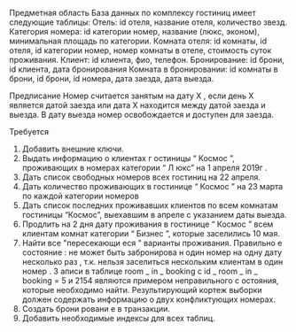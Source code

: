 Предметная область
База данных по комплексу гостиниц имеет следующие таблицы:
Отель: id отеля, название отеля, количество звезд.
Категория номера: id категории номер, название (люкс, эконом), минимальная площадь по категории.
Комната отеля: id комнаты, id отеля, id категории номер, номер комнаты в отеле, стоимость суток проживания.
Клиент: id клиента, фио, телефон.
Бронирование: id брони, id клиента, дата бронирования
Комната в бронировании: id комнаты в брони, id брони, id номера, дата заезда, дата выезда.

Предписание Номер считается занятым на дату Х , если день Х является датой заезда или дата Х находится между датой заезда и выезда. В дату выезда номер освобождается и доступен для заезда.

Требуется
1. Добавить внешние ключи.
2. Выдать информацию о клиентах г остиницы “ Космос ”, проживающих в номерах категории “ Л юкс” на 1 апреля 2019г .
3. Дать список свободных номеров всех гостиниц на 22 апреля.
4. Дать количество проживающих в гостинице “ Космос ” на 23 марта по каждой категории номеров
5. Дать список последних проживавших клиентов по всем комнатам гостиницы “Космос”, выехавшим в апреле с указанием даты выезда.
6. Продлить на 2 дня дату проживания в гостинице “ Космос ” всем клиентам комнат категории “ Бизнес ”, которые заселились 10 мая.
7. Найти все "пересекающи еся " варианты проживания. Правильно е состояние : не может быть забронирова н один номер на одну дату несколько раз , т.к. нельзя заселиться нескольким клиентам в один номер . З аписи в таблице room _ in _ booking с id _ room _ in _ booking = 5 и 2154 являются примером неправильного с остояния, которые необходимо найти. Результирующий кортеж выборки должен содержать информацию о двух конфликтующих номерах.
8. Создать брони ровани е в транзакции.
9. Добавить необходимые индексы для всех таблиц.
